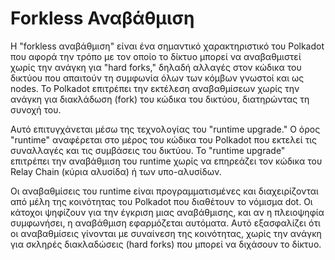 # Forkless Αναβάθμιση

Η "forkless αναβάθμιση" είναι ένα σημαντικό χαρακτηριστικό του Polkadot που αφορά την τρόπο με τον οποίο το δίκτυο μπορεί να αναβαθμιστεί χωρίς την ανάγκη για "hard forks," δηλαδή αλλαγές στον κώδικα του δικτύου που απαιτούν τη συμφωνία όλων των κόμβων γνωστοί και ως nodes. Το Polkadot επιτρέπει την εκτέλεση αναβαθμίσεων χωρίς την ανάγκη για διακλάδωση (fork) του κώδικα του δικτύου, διατηρώντας τη συνοχή του.

Αυτό επιτυγχάνεται μέσω της τεχνολογίας του "runtime upgrade." Ο όρος "runtime" αναφέρεται στο μέρος του κώδικα του Polkadot που εκτελεί τις συναλλαγές και τις συμβάσεις του δικτύου. Το "runtime upgrade" επιτρέπει την αναβάθμιση του runtime χωρίς να επηρεάζει τον κώδικα του Relay Chain (κύρια αλυσίδα) ή των υπο-αλυσίδων. 

Οι αναβαθμίσεις του runtime είναι προγραμματισμένες και διαχειρίζονται από μέλη της κοινότητας του Polkadot που διαθέτουν το νόμισμα dot. Οι κάτοχοι ψηφίζουν για την έγκριση μιας αναβάθμισης, και αν η πλειοψηφία συμφωνήσει, η αναβάθμιση εφαρμόζεται αυτόματα. Αυτό εξασφαλίζει ότι οι αναβαθμίσεις γίνονται με συναίνεση της κοινότητας, χωρίς την ανάγκη για σκληρές διακλαδώσεις (hard forks) που μπορεί να διχάσουν το δίκτυο. 
